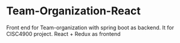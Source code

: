 # Team-Organization-React

Front end for Team-organization with spring boot as backend. It for CISC4900 project.
React + Redux as frontend
